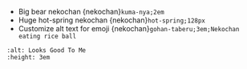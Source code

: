 * Big bear nekochan {nekochan}`kuma-nya;2em`
* Huge hot-spring nekochan {nekochan}`hot-spring;128px`
* Customize alt text for emoji {nekochan}`gohan-taberu;3em;Nekochan eating rice ball`

```{nekochan} lgtm
:alt: Looks Good To Me
:height: 3em
```
